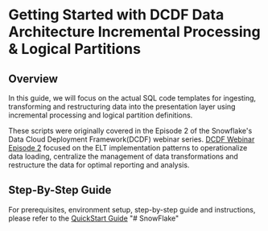 # Getting Started with DCDF Data Architecture Incremental Processing & Logical Partitions

## Overview
In this guide, we will focus on the actual SQL code templates for ingesting, transforming and restructuring data into the presentation layer using incremental processing and logical partition definitions.

These scripts were originally covered in the Episode 2 of the Snowflake's Data Cloud Deployment Framework(DCDF) webinar series. [DCDF Webinar Episode 2](https://www.snowflake.com/webinar/for-customers/applying-architectural-patterns-to-solve-business-questions-2023-01-11/) focused on the ELT implementation patterns to operationalize data loading, centralize the management of data transformations and restructure the data for optimal reporting and analysis.

## Step-By-Step Guide
For prerequisites, environment setup, step-by-step guide and instructions, please refer to the [QuickStart Guide](http://quickstarts.snowflake.com/guide/dcdf_incremental_processing)
"# SnowFlake" 
